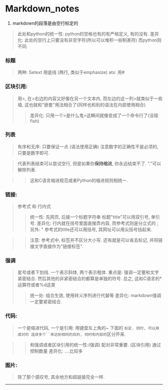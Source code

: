 # Markdown_notes
1. markdown的段落是由空行标定的
> 此处和python的统一性: python的空格也有的有严格定义, 有的没有.
> 差异化: 此处的空行上只要没有非空字符(所以可以堆积一些制表符) 而python则不同.

### 标题
> 两种: Setext 用底线 (两行, 类似于emphasize)
> atx: 用#

### 区块引用:
> 用>, 在>右边的内容又好像在另一个文本内, 而左边的这一列>就类似于一栋墙, 这也就和"嵌套"用法相合了(同样也和别的语法在内部使用相合)
>> 差异化: 只用一个>是什么鬼>这瞬间就像变成了一个命令行了(没错fish)

### 列表
> 有序和无序: 只要保证一点 (语法使用正确)
> 注意数字的正确性不是必须的, 只要是数字即可.

> 代表列表结束可以尝试空行, 但是如果你**保持缩进**, 你永远结束不了. 
> "\."可以解除列表.

>> 这和C语言缩进规范或者Python的缩进规则相统一.

### 链接:
> 参考式 和 行内式
>> 统一性: 先网页, 后接一个标题字符串 标题"title"可以用双引号, 单引号. 
>> 差异化: 行内就在括号里面直接弄内容, 而参考式则是分立式的 ; 另外: " 参考式的title还可以用括号, 其网址可以用尖括号括起来.

>> 注意: 参考式中, 标签并不区分大小写.
>> 还有就是可以省去标记, 并将链接文字直接作为"链接标签".

### 强调
> 星号或者下划线.  一个表示斜体, 两个表示粗体.
> 重点是: 强调一定要和文字紧密结合.
> 然后其他的非紧密结合的都算是单独的符号.
> 总之, 这和C语言的*运算符或者%d这类
>> 统一处: 组合生效, 使用转义序列进行代替等
>> 差异化: markdown强调一定要紧密结合.

### 代码:
> 一个是缩进代码, 一个是引用: 用键盘左上角的~ 下面的 `标定.
> 同时, 可以用成对的 连续多个``来达到相同的目的, 同时和内部的`区分开来.

>> 和强调或者区块引用的统一性:(强调) 配对非常重要. (区块引用) 通过控制数量
>> 差异化: ....比较多

### 图片:
> 除了那个感叹号, 其余地方和超链接完全一样.

---
